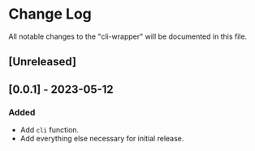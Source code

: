 # Change Log

All notable changes to the "cli-wrapper" will be documented in this file.

## [Unreleased]

## [0.0.1] - 2023-05-12

### Added

- Add `cli` function.
- Add everything else necessary for initial release.

<!--
See: https://common-changelog.org/

## [0.0.1] - 2023-01-01

### Changed

### Added

### Removed

### Fixed
-->
